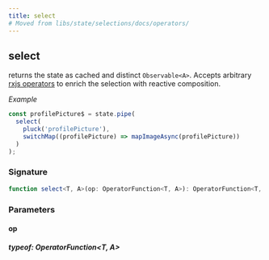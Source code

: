 ```yaml
---
title: select
# Moved from libs/state/selections/docs/operators/
---
```


## select

returns the state as cached and distinct `Observable<A>`. Accepts arbitrary
[rxjs operators](https://rxjs-dev.firebaseapp.com/guide/operators) to enrich the selection with reactive composition.

_Example_

```typescript
const profilePicture$ = state.pipe(
  select(
    pluck('profilePicture'),
    switchMap((profilePicture) => mapImageAsync(profilePicture))
  )
);
```

### Signature

```typescript
function select<T, A>(op: OperatorFunction<T, A>): OperatorFunction<T, A>;
```

### Parameters

#### op

##### typeof: OperatorFunction&#60;T, A&#62;

